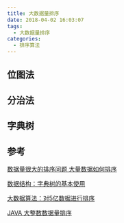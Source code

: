 ```yaml
---
title: 大数据量排序
date: 2018-04-02 16:03:07
tags: 
  - 大数据量排序
categories:
  - 排序算法
---
```



## 位图法





## 分治法





## 字典树





## 参考

[数据量很大的排序问题 大量数据如何排序](http://blog.csdn.net/guyuealian/article/details/51151674)

[数据结构：字典树的基本使用](http://blog.csdn.net/lemon_tree12138/article/details/49177509)

[大数据算法：对5亿数据进行排序](http://blog.csdn.net/lemon_tree12138/article/details/48783535)

[JAVA 大整数数据量排序](http://www.cnblogs.com/lqminn/archive/2012/08/30/2663281.html)

